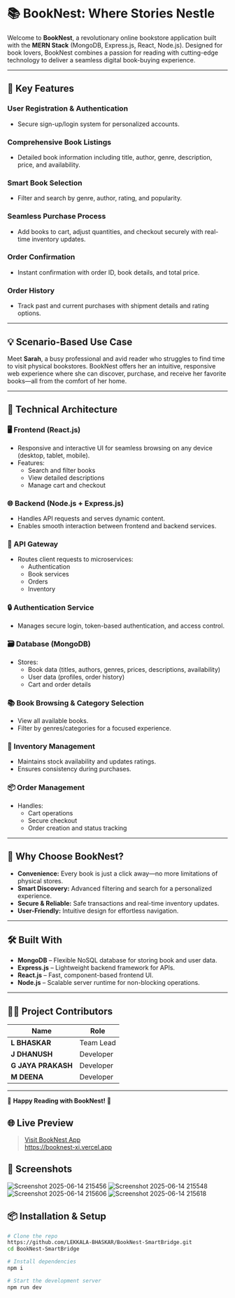# 📚 BookNest: Where Stories Nestle

Welcome to **BookNest**, a revolutionary online bookstore application built with the **MERN Stack** (MongoDB, Express.js, React, Node.js). Designed for book lovers, BookNest combines a passion for reading with cutting-edge technology to deliver a seamless digital book-buying experience.

---

## 🌟 Key Features

### **User Registration & Authentication**
- Secure sign-up/login system for personalized accounts.

### **Comprehensive Book Listings**
- Detailed book information including title, author, genre, description, price, and availability.

### **Smart Book Selection**
- Filter and search by genre, author, rating, and popularity.

### **Seamless Purchase Process**
- Add books to cart, adjust quantities, and checkout securely with real-time inventory updates.

### **Order Confirmation**
- Instant confirmation with order ID, book details, and total price.

### **Order History**
- Track past and current purchases with shipment details and rating options.

---

## 💡 Scenario-Based Use Case

Meet **Sarah**, a busy professional and avid reader who struggles to find time to visit physical bookstores. BookNest offers her an intuitive, responsive web experience where she can discover, purchase, and receive her favorite books—all from the comfort of her home.

---

## 🧱 Technical Architecture

### **🖥️ Frontend (React.js)**
- Responsive and interactive UI for seamless browsing on any device (desktop, tablet, mobile).
- Features:
  - Search and filter books
  - View detailed descriptions
  - Manage cart and checkout

### **🌐 Backend (Node.js + Express.js)**
- Handles API requests and serves dynamic content.
- Enables smooth interaction between frontend and backend services.

### **🚪 API Gateway**
- Routes client requests to microservices:
  - Authentication
  - Book services
  - Orders
  - Inventory

### **🔒 Authentication Service**
- Manages secure login, token-based authentication, and access control.

### **🗃️ Database (MongoDB)**
- Stores:
  - Book data (titles, authors, genres, prices, descriptions, availability)
  - User data (profiles, order history)
  - Cart and order details

### **📚 Book Browsing & Category Selection**
- View all available books.
- Filter by genres/categories for a focused experience.

### **🛒 Inventory Management**
- Maintains stock availability and updates ratings.
- Ensures consistency during purchases.

### **📦 Order Management**
- Handles:
  - Cart operations
  - Secure checkout
  - Order creation and status tracking

---

## 🚀 Why Choose BookNest?

- **Convenience:** Every book is just a click away—no more limitations of physical stores.
- **Smart Discovery:** Advanced filtering and search for a personalized experience.
- **Secure & Reliable:** Safe transactions and real-time inventory updates.
- **User-Friendly:** Intuitive design for effortless navigation.

---

## 🛠️ Built With

- **MongoDB** – Flexible NoSQL database for storing book and user data.
- **Express.js** – Lightweight backend framework for APIs.
- **React.js** – Fast, component-based frontend UI.
- **Node.js** – Scalable server runtime for non-blocking operations.

---

## 👨‍💻 Project Contributors

| Name             | Role         |
|------------------|--------------|
| **L BHASKAR**    | Team Lead    |
| **J DHANUSH**    | Developer    |
| **G JAYA PRAKASH**| Developer   |
| **M DEENA**      | Developer    |

---

📖 **Happy Reading with BookNest!** 📖

## 🌐 Live Preview

> [Visit BookNest App](#)  
https://booknest-xi.vercel.app

## 📸 Screenshots

![Screenshot 2025-06-14 215456](https://github.com/user-attachments/assets/0d9e43ac-5c37-4d0c-8982-7653eb9a3a79)
![Screenshot 2025-06-14 215548](https://github.com/user-attachments/assets/b3472740-bfe0-4f43-9411-fe6b446c64ed)
![Screenshot 2025-06-14 215606](https://github.com/user-attachments/assets/94f486e4-613e-4cd2-804a-d141365cb097)
![Screenshot 2025-06-14 215618](https://github.com/user-attachments/assets/4e78110a-b79b-40e0-b2db-ad1d9ba6f935)


## 📦 Installation & Setup

```bash
# Clone the repo
https://github.com/LEKKALA-BHASKAR/BookNest-SmartBridge.git
cd BookNest-SmartBridge

# Install dependencies
npm i

# Start the development server
npm run dev



